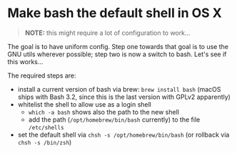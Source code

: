 # Make bash the default shell in OS X

> **NOTE:** this might require a lot of configuration to work...

The goal is to have uniform config. Step one towards that goal is to use the GNU utils
wherever possible; step two is now a switch to bash. Let's see if this works...

The required steps are:

- install a current version of bash via brew: `brew install bash` (macOS ships with Bash 3.2,
  since this is the last version with GPLv2 apparently)
- whitelist the shell to allow use as a login shell
  - `which -a bash` shows also the path to the new shell
  - add the path (`/opt/homebrew/bin/bash` currently) to the file `/etc/shells`
- set the default shell via `chsh -s /opt/homebrew/bin/bash` (or rollback via `chsh -s /bin/zsh`)
